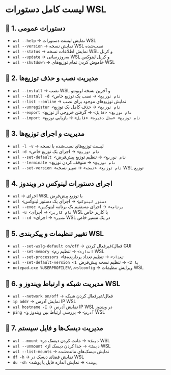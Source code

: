# لیست کامل دستورات WSL

## 🔹 1. دستورات عمومی
- `wsl --help` → نمایش لیست دستورات WSL  
- `wsl --version` → نمایش نسخه WSL نصب‌شده  
- `wsl --status` → نمایش اطلاعات نسخه WSL و کرنل  
- `wsl --update` → به‌روزرسانی WSL و کرنل لینوکس  
- `wsl --shutdown` → خاموش کردن تمام توزیع‌های WSL  

## 🔹 2. مدیریت نصب و حذف توزیع‌ها
- `wsl --install` → نصب WSL و آخرین نسخه اوبونتو  
- `wsl --install -d <نام توزیع>` → نصب یک توزیع خاص  
- `wsl --list --online` → نمایش توزیع‌های موجود برای نصب  
- `wsl --unregister <نام توزیع>` → حذف کامل یک توزیع  
- `wsl --export <نام توزیع> <فایل>` → گرفتن خروجی از توزیع  
- `wsl --import <نام توزیع> <محل ذخیره> <فایل>` → بازیابی توزیع  

## 🔹 3. مدیریت و اجرای توزیع‌ها
- `wsl -l -v` → لیست توزیع‌های نصب‌شده با نسخه  
- `wsl -d <نام توزیع>` → اجرای یک توزیع خاص  
- `wsl --set-default <نام توزیع>` → تنظیم توزیع پیش‌فرض  
- `wsl --terminate <نام توزیع>` → متوقف کردن توزیع  
- `wsl --set-version <نام توزیع> <نسخه>` → تغییر نسخه WSL توزیع  

## 🔹 4. اجرای دستورات لینوکس در ویندوز
- `wsl` → اجرای WSL با توزیع پیش‌فرض  
- `wsl <دستور لینوکس>` → اجرای یک دستور لینوکس  
- `wsl --exec <برنامه>` → اجرای مستقیم یک برنامه لینوکس  
- `wsl -u <نام کاربر>` → اجرای WSL با کاربر خاص  
- `wsl --cd <مسیر>` → اجرای WSL در یک مسیر خاص  

## 🔹 5. تغییر تنظیمات و پیکربندی WSL
- `wsl --set-wslg-default on/off` → فعال/غیرفعال کردن GUI  
- `wsl --set-memory <اندازه>` → تنظیم رم WSL  
- `wsl --set-processors <تعداد>` → تنظیم تعداد پردازنده‌ها  
- `wsl --set-default-version <1 یا 2>` → تنظیم نسخه پیش‌فرض  
- `notepad.exe %USERPROFILE%\.wslconfig` → ویرایش تنظیمات WSL  

## 🔹 6. مدیریت شبکه و ارتباط ویندوز و WSL
- `wsl --network on/off` → فعال/غیرفعال کردن شبکه  
- `ip addr` → نمایش آدرس IP WSL  
- `wsl hostname -I` → نمایش آدرس IP WSL در ویندوز  
- `ping <آدرس>` → بررسی ارتباط بین ویندوز و WSL  

## 🔹 7. مدیریت دیسک‌ها و فایل سیستم
- `wsl --mount <دیسک>` → مانت کردن دیسک در WSL  
- `wsl --unmount <دیسک>` → جدا کردن دیسک از WSL  
- `wsl --list-mounts` → نمایش دیسک‌های مانت‌شده  
- `df -h` → نمایش فضای دیسک در WSL  
- `du -sh <پوشه>` → نمایش اندازه فایل یا پوشه  

---
